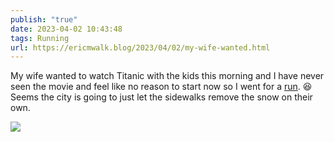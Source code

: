 ```yaml
---
publish: "true"
date: 2023-04-02 10:43:48
tags: Running
url: https://ericmwalk.blog/2023/04/02/my-wife-wanted.html
---
```


My wife wanted to watch Titanic with the kids this morning and I have never seen the movie and feel like no reason to start now so I went for a [run](http://www.strava.com/activities/8820658114). 😆Seems the city is going to just let the sidewalks remove the snow on their own.


![](https://ericmwalk.blog/uploads/2023/705328b515.jpg)